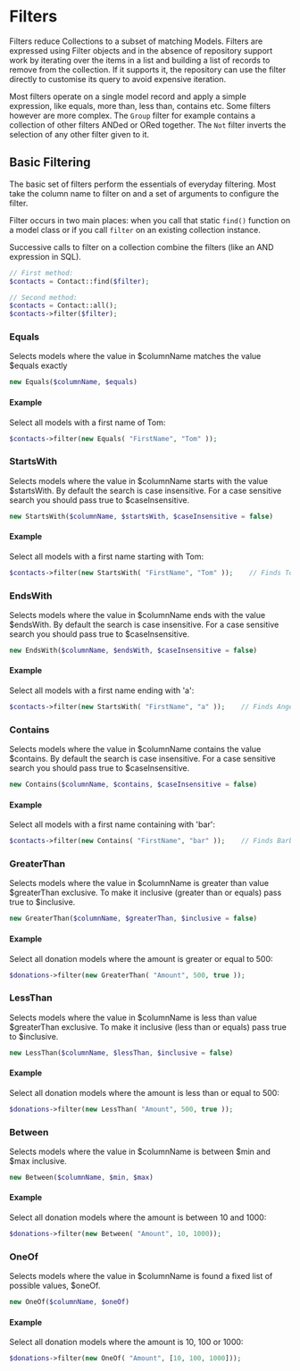 # Filters #

Filters reduce Collections to a subset of matching Models. Filters are
expressed using Filter objects and in the absence of repository support
work by iterating over the items in a list and building a list of
records to remove from the collection. If it supports it, the repository
can use the filter directly to customise its query to avoid
expensive iteration.

Most filters operate on a single model record and apply a simple
expression, like equals, more than, less than, contains etc. Some
filters however are more complex. The `Group` filter for example
contains a collection of other filters ANDed or ORed together. The
`Not` filter inverts the selection of any other filter given to it.

## Basic Filtering

The basic set of filters perform the essentials of everyday filtering. Most take the column name to filter on
and a set of arguments to configure the filter.

Filter occurs in two main places: when you call that static `find()` function on a model class or if you call
`filter` on an existing collection instance.

Successive calls to filter on a collection combine the filters (like an AND expression in SQL).

``` php
// First method:
$contacts = Contact::find($filter);

// Second method:
$contacts = Contact::all();
$contacts->filter($filter);
```

### Equals

Selects models where the value in $columnName matches the value $equals exactly

```php
new Equals($columnName, $equals)
```

#### Example

Select all models with a first name of Tom:

```php
$contacts->filter(new Equals( "FirstName", "Tom" ));
```

### StartsWith

Selects models where the value in $columnName starts with the value $startsWith. By default the search is
case insensitive. For a case sensitive search you should pass true to $caseInsensitive.

```php
new StartsWith($columnName, $startsWith, $caseInsensitive = false)
```

#### Example

Select all models with a first name starting with Tom:

```php
$contacts->filter(new StartsWith( "FirstName", "Tom" ));    // Finds Tom, Tommy, Tombola
```

### EndsWith

Selects models where the value in $columnName ends with the value $endsWith. By default the search is
case insensitive. For a case sensitive search you should pass true to $caseInsensitive.

```php
new EndsWith($columnName, $endsWith, $caseInsensitive = false)
```

#### Example

Select all models with a first name ending with 'a':

```php
$contacts->filter(new StartsWith( "FirstName", "a" ));    // Finds Angela, Rebecca, SuzannA
```

### Contains

Selects models where the value in $columnName contains the value $contains. By default the search is
case insensitive. For a case sensitive search you should pass true to $caseInsensitive.

```php
new Contains($columnName, $contains, $caseInsensitive = false)
```

#### Example

Select all models with a first name containing with 'bar':

```php
$contacts->filter(new Contains( "FirstName", "bar" ));    // Finds Barbara, Allobar, Turbary
```

### GreaterThan

Selects models where the value in $columnName is greater than value $greaterThan exclusive. To make it inclusive
(greater than or equals) pass true to $inclusive.

```php
new GreaterThan($columnName, $greaterThan, $inclusive = false)
```

#### Example

Select all donation models where the amount is greater or equal to 500:

```php
$donations->filter(new GreaterThan( "Amount", 500, true ));
```

### LessThan

Selects models where the value in $columnName is less than value $greaterThan exclusive. To make it inclusive
(less than or equals) pass true to $inclusive.

```php
new LessThan($columnName, $lessThan, $inclusive = false)
```

#### Example

Select all donation models where the amount is less than or equal to 500:

```php
$donations->filter(new LessThan( "Amount", 500, true ));
```

### Between

Selects models where the value in $columnName is between $min and $max inclusive.

```php
new Between($columnName, $min, $max)
```

#### Example

Select all donation models where the amount is between 10 and 1000:

```php
$donations->filter(new Between( "Amount", 10, 1000));
```

### OneOf

Selects models where the value in $columnName is found a fixed list of possible values, $oneOf.

```php
new OneOf($columnName, $oneOf)
```

#### Example

Select all donation models where the amount is 10, 100 or 1000:

```php
$donations->filter(new OneOf( "Amount", [10, 100, 1000]));
```